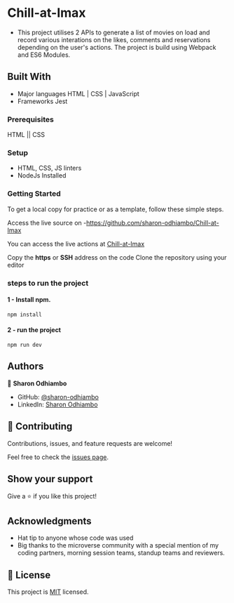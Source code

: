 # Chill-at-Imax
- This project utilises 2 APIs to generate a list of movies on load and record various interations on the likes, comments and reservations depending on the user's actions. The project is build using Webpack and ES6 Modules.

## Built With

- Major languages 
  HTML | CSS | JavaScript
- Frameworks
 Jest
  
 ### Prerequisites
HTML || CSS

### Setup
- HTML, CSS, JS linters
- NodeJs Installed


### Getting Started
To get a local copy for practice or as a template, follow these simple steps.

Access the live source on -https://github.com/sharon-odhiambo/Chill-at-Imax

You can access the live actions at [Chill-at-Imax](https://sharon-odhiambo.github.io/Chill-at-Imax/)

Copy the **https** or **SSH** address on the code
Clone the repository using your editor 

### steps to run the project
#### 1 - Install npm.
```
npm install
```

#### 2 - run the project 
```
npm run dev
```

## Authors

👤 **Sharon Odhiambo**

- GitHub: [@sharon-odhiambo](https://github.com/sharon-odhiambo)
- LinkedIn: [Sharon Odhiambo](https://www.linkedin.com/in/sharon-odhiambo-4333a0163/)

## 🤝 Contributing

Contributions, issues, and feature requests are welcome!

Feel free to check the [issues page](../../issues/).

## Show your support

Give a ⭐️ if you like this project!

## Acknowledgments

- Hat tip to anyone whose code was used
- Big thanks to the microverse community with a special mention of my coding partners, morning session teams, standup teams and reviewers.
## 📝 License
This project is [MIT](./LICENSE.txt) licensed.
